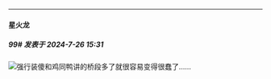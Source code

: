 ﻿
*****

####  星火龙  
##### 99#       发表于 2024-7-26 15:31

<img src="https://static.saraba1st.com/image/smiley/face2017/004.gif" referrerpolicy="no-referrer">强行装傻和鸡同鸭讲的桥段多了就很容易变得很蠢了……

